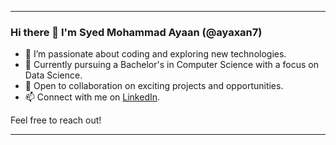 
---

### Hi there 👋 I'm Syed Mohammad Ayaan (@ayaxan7)

- 👀 I’m passionate about coding and exploring new technologies.
- 🌱 Currently pursuing a Bachelor's in Computer Science with a focus on Data Science.
- 💞️ Open to collaboration on exciting projects and opportunities.
- 📫 Connect with me on [LinkedIn](https://www.linkedin.com/in/syed-mohammad-ayaan-30302b271/).

Feel free to reach out!

---